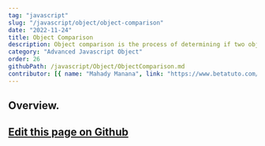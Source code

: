 ```yaml
---
tag: "javascript"
slug: "/javascript/object/object-comparison"
date: "2022-11-24"
title: Object Comparison
description: Object comparison is the process of determining if two objects are equal or not.
category: "Advanced Javascript Object"
order: 26
githubPath: /javascript/Object/ObjectComparison.md
contributor: [{ name: "Mahady Manana", link: "https://www.betatuto.com/" }]
---
```



## Overview.

## <a href="https://github.com/mahady-manana/betatuto-docs/tree/main/docs/javascript/Object/ObjectComparison.md}" target="_blank">Edit this page on Github</a>

